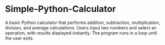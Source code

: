 # Simple-Python-Calculator

A basic Python calculator that performs addition, subtraction, multiplication, division, and average calculations. Users input two numbers and select an operation, with results displayed instantly. The program runs in a loop until the user exits.
